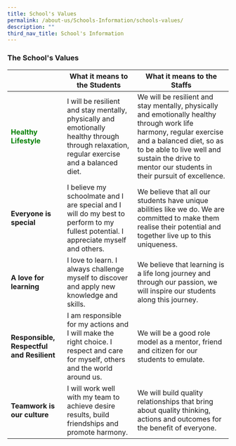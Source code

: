 ```yaml
---
title: School's Values
permalink: /about-us/Schools-Information/schools-values/
description: ""
third_nav_title: School's Information
---
```

### **The School's Values**



|  | What it means to the Students | What it means to the Staffs |
| -------- | -------- | -------- |
| <b style="color:green;">Healthy Lifestyle</b> | I will be resilient and stay mentally, physically and emotionally healthy through through relaxation, regular exercise and a balanced diet.     | We will be resilient and stay mentally, physically and emotionally healthy through work life harmony, regular exercise and a balanced diet, so as to be able to live well and sustain the drive to mentor our students in their pursuit of excellence.     |
| **Everyone is special** | I believe my schoolmate and I are special and I will do my best to perform to my fullest potential. I appreciate myself and others. | We believe that all our students have unique abilities like we do. We are committed to make them realise their potential and together live up to this uniqueness. | 
| **A love for learning** | I love to learn. I always challenge myself to discover and apply new knowledge and skills. | We believe that learning is a life long journey and through our passion, we will inspire our students along this journey. | 
| **Responsible, Respectful and Resilient** | I am responsible for my actions and I will make the right choice. I respect and care for myself, others and the world around us. | We will be a good role model as a mentor, friend and citizen for our students to emulate. | 
| **Teamwork is our culture** | I will work well with my team to achieve desire results, build friendships and promote harmony. | We will build quality relationships that bring about quality thinking, actions and outcomes for the benefit of everyone. |